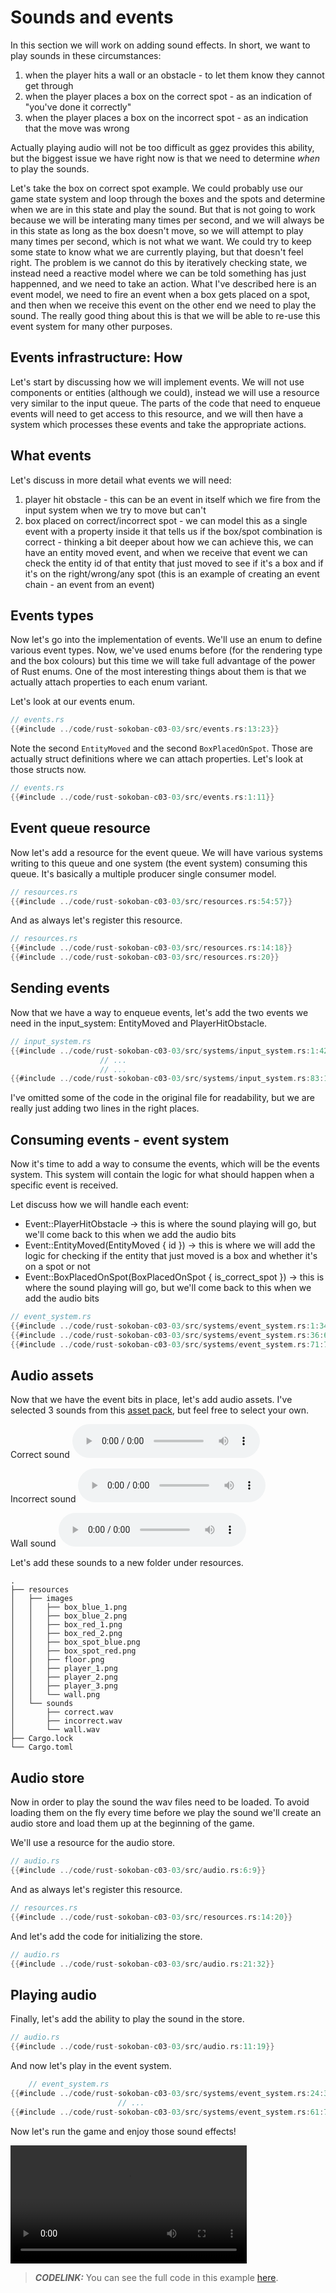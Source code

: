 # Sounds and events

In this section we will work on adding sound effects. In short, we want to play sounds in these circumstances: 
1. when the player hits a wall or an obstacle - to let them know they cannot get through
1. when the player places a box on the correct spot - as an indication of "you've done it correctly"
1. when the player places a box on the incorrect spot - as an indication that the move was wrong

Actually playing audio will not be too difficult as ggez provides this ability, but the biggest issue we have right now is that we need to determine *when* to play the sounds. 

Let's take the box on correct spot example. We could probably use our game state system and loop through the boxes and the spots and determine when we are in this state and play the sound. But that is not going to work because we will be interating many times per second, and we will always be in this state as long as the box doesn't move, so we will attempt to play many times per second, which is not what we want. We could try to keep some state to know what we are currently playing, but that doesn't feel right. The problem is we cannot do this by iteratively checking state, we instead need a reactive model where we can be told something has just happenned, and we need to take an action. What I've described here is an event model, we need to fire an event when a box gets placed on a spot, and then when we receive this event on the other end we need to play the sound. The really good thing about this is that we will be able to re-use this event system for many other purposes.

## Events infrastructure: How
Let's start by discussing how we will implement events. We will not use components or entities (although we could), instead we will use a resource very similar to the input queue. The parts of the code that need to enqueue events will need to get access to this resource, and we will then have a system which processes these events and take the appropriate actions.

## What events
Let's discuss in more detail what events we will need:
1. player hit obstacle - this can be an event in itself which we fire from the input system when we try to move but can't
1. box placed on correct/incorrect spot - we can model this as a single event with a property inside it that tells us if the box/spot combination is correct - thinking a bit deeper about how we can achieve this, we can have an entity moved event, and when we receive that event we can check the entity id of that entity that just moved to see if it's a box and if it's on the right/wrong/any spot (this is an example of creating an event chain - an event from an event)

## Events types
Now let's go into the implementation of events. We'll use an enum to define various event types. Now, we've used enums before (for the rendering type and the box colours) but this time we will take full advantage of the power of Rust enums. One of the most interesting things about them is that we actually attach properties to each enum variant. 

Let's look at our events enum.

```rust
// events.rs
{{#include ../code/rust-sokoban-c03-03/src/events.rs:13:23}}
```

Note the second `EntityMoved` and the second `BoxPlacedOnSpot`. Those are actually struct definitions where we can attach properties. Let's look at those structs now.

```rust
// events.rs
{{#include ../code/rust-sokoban-c03-03/src/events.rs:1:11}}
```

## Event queue resource
Now let's add a resource for the event queue. We will have various systems writing to this queue and one system (the event system) consuming this queue. It's basically a multiple producer single consumer model. 

```rust
// resources.rs
{{#include ../code/rust-sokoban-c03-03/src/resources.rs:54:57}}
```

And as always let's register this resource.

```rust
// resources.rs
{{#include ../code/rust-sokoban-c03-03/src/resources.rs:14:18}}
{{#include ../code/rust-sokoban-c03-03/src/resources.rs:20}}
```

## Sending events
Now that we have a way to enqueue events, let's add the two events we need in the input_system: EntityMoved and PlayerHitObstacle.

```rust
// input_system.rs
{{#include ../code/rust-sokoban-c03-03/src/systems/input_system.rs:1:42}}
                    // ...
                    // ...
{{#include ../code/rust-sokoban-c03-03/src/systems/input_system.rs:83:124}}
```

I've omitted some of the code in the original file for readability, but we are really just adding two lines in the right places. 

## Consuming events - event system
Now it's time to add a way to consume the events, which will be the events system. This system will contain the logic for what should happen when a specific event is received.

Let discuss how we will handle each event:
* Event::PlayerHitObstacle -> this is where the sound playing will go, but we'll come back to this when we add the audio bits
* Event::EntityMoved(EntityMoved { id }) -> this is where we will add the logic for checking if the entity that just moved is a box and whether it's on a spot or not 
* Event::BoxPlacedOnSpot(BoxPlacedOnSpot { is_correct_spot }) -> this is where the sound playing will go, but we'll come back to this when we add the audio bits

```rust
// event_system.rs
{{#include ../code/rust-sokoban-c03-03/src/systems/event_system.rs:1:34}}
{{#include ../code/rust-sokoban-c03-03/src/systems/event_system.rs:36:63}}
{{#include ../code/rust-sokoban-c03-03/src/systems/event_system.rs:71:78}}

```

## Audio assets
Now that we have the event bits in place, let's add audio assets. I've selected 3 sounds from this [asset pack](https://opengameart.org/content/512-sound-effects-8-bit-style), but feel free to select your own.

Correct sound
<audio controls>
  <source src="./sounds/correct.wav" type="audio/wav">
</audio>

Incorrect sound
<audio controls>
  <source src="./sounds/incorrect.wav" type="audio/wav">
</audio>

Wall sound
<audio controls>
  <source src="./sounds/wall.wav" type="audio/wav">
</audio>

Let's add these sounds to a new folder under resources.

```
.
├── resources
│   ├── images
│   │   ├── box_blue_1.png
│   │   ├── box_blue_2.png
│   │   ├── box_red_1.png
│   │   ├── box_red_2.png
│   │   ├── box_spot_blue.png
│   │   ├── box_spot_red.png
│   │   ├── floor.png
│   │   ├── player_1.png
│   │   ├── player_2.png
│   │   ├── player_3.png
│   │   └── wall.png
│   └── sounds
│       ├── correct.wav
│       ├── incorrect.wav
│       └── wall.wav
├── Cargo.lock
└── Cargo.toml
```

## Audio store
Now in order to play the sound the wav files need to be loaded. To avoid loading them on the fly every time before we play the sound we'll create an audio store and load them up at the beginning of the game. 

We'll use a resource for the audio store.

```rust
// audio.rs
{{#include ../code/rust-sokoban-c03-03/src/audio.rs:6:9}}
```

And as always let's register this resource.

```rust
// resources.rs
{{#include ../code/rust-sokoban-c03-03/src/resources.rs:14:20}}
```

And let's add the code for initializing the store.

```rust
// audio.rs
{{#include ../code/rust-sokoban-c03-03/src/audio.rs:21:32}}
```

## Playing audio
Finally, let's add the ability to play the sound in the store.

```rust
// audio.rs
{{#include ../code/rust-sokoban-c03-03/src/audio.rs:11:19}}
```

And now let's play in the event system.

```rust
    // event_system.rs
{{#include ../code/rust-sokoban-c03-03/src/systems/event_system.rs:24:37}}
                        // ...
{{#include ../code/rust-sokoban-c03-03/src/systems/event_system.rs:61:73}}
```

Now let's run the game and enjoy those sound effects!

<video width="75%" controls>
    <source src="./videos/audio.mov" type="video/mp4">
</video>

> **_CODELINK:_**  You can see the full code in this example [here](https://github.com/iolivia/rust-sokoban/tree/master/code/rust-sokoban-c03-03).
